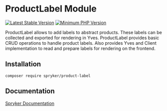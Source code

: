 # ProductLabel Module
[![Latest Stable Version](https://poser.pugx.org/spryker/product-label/v/stable.svg)](https://packagist.org/packages/spryker/product-label)
[![Minimum PHP Version](https://img.shields.io/badge/php-%3E%3D%208.1-8892BF.svg)](https://php.net/)

ProductLabel allows to add labels to abstract products. These labels can be collected and exported for rendering in Yves. ProductLabel provides basic CRUD operations to handle product labels. Also provides Yves and Client implementation to read and prepare labels for rendering on the frontend.

## Installation

```
composer require spryker/product-label
```

## Documentation

[Spryker Documentation](https://docs.spryker.com)
